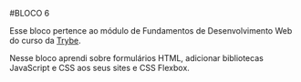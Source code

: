 #BLOCO 6

Esse bloco pertence ao módulo de Fundamentos de Desenvolvimento Web do curso da [Trybe](https://www.betrybe.com/).

Nesse bloco aprendi sobre formulários HTML, adicionar bibliotecas JavaScript e CSS aos seus sites e CSS Flexbox.